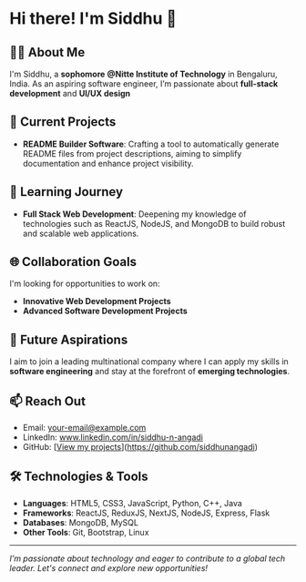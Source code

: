 # Hi there! I'm Siddhu 👋

## 🧑‍💻 About Me

I'm Siddhu, a **sophomore**  **@Nitte Institute of Technology** in Bengaluru, India. As an aspiring software engineer, I’m passionate about **full-stack development** and **UI/UX design**
## 🔧 Current Projects

- **README Builder Software**: Crafting a tool to automatically generate README files from project descriptions, aiming to simplify documentation and enhance project visibility.

## 🌱 Learning Journey

- **Full Stack Web Development**: Deepening my knowledge of technologies such as ReactJS, NodeJS, and MongoDB to build robust and scalable web applications.

## 🌐 Collaboration Goals

I'm looking for opportunities to work on:
- **Innovative Web Development Projects**
- **Advanced Software Development Projects**

## 🚀 Future Aspirations

I aim to join a leading multinational company where I can apply my skills in **software engineering** and stay at the forefront of **emerging technologies**.

## 📫 Reach Out

- Email: [your-email@example.com](mailto:your-email@example.com)
- LinkedIn: www.linkedin.com/in/siddhu-n-angadi
- GitHub: [[View my projects](#)](https://github.com/siddhunangadi)

## 🛠️ Technologies & Tools

- **Languages**: HTML5, CSS3, JavaScript, Python, C++, Java
- **Frameworks**: ReactJS, ReduxJS, NextJS, NodeJS, Express, Flask
- **Databases**: MongoDB, MySQL
- **Other Tools**: Git, Bootstrap, Linux

---

*I’m passionate about technology and eager to contribute to a global tech leader. Let's connect and explore new opportunities!*
